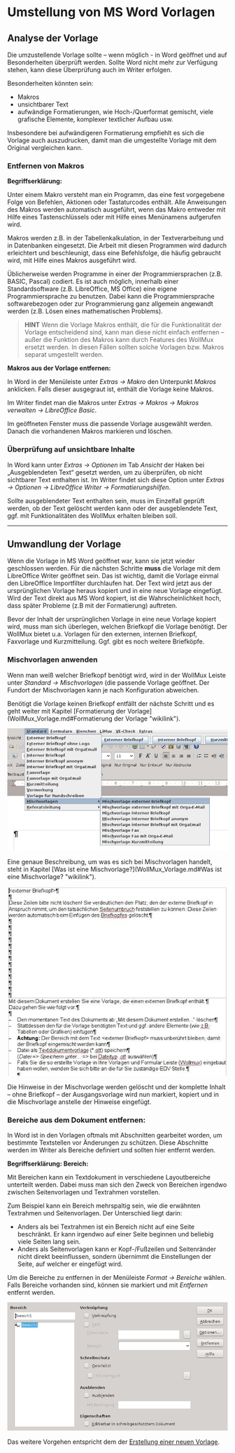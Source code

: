 # Umstellung von MS Word Vorlagen

<!-- toc -->

## Analyse der Vorlage

Die umzustellende Vorlage sollte – wenn möglich - in Word geöffnet und auf Besonderheiten überprüft werden. Sollte Word nicht mehr zur Verfügung stehen, kann diese Überprüfung auch im Writer erfolgen.

Besonderheiten könnten sein:
* Makros
* unsichtbarer Text
* aufwändige Formatierungen, wie Hoch-/Querformat gemischt, viele  grafische Elemente, komplexer textlicher Aufbau usw.

Insbesondere bei aufwändigeren Formatierung empfiehlt es sich die Vorlage auch auszudrucken, damit man die umgestellte Vorlage mit dem Original vergleichen kann.

### Entfernen von Makros

**Begriffserklärung:**

Unter einem Makro versteht man ein Programm, das eine fest vorgegebene Folge von Befehlen, Aktionen oder Tastaturcodes enthält. Alle Anweisungen des Makros werden automatisch ausgeführt, wenn das Makro entweder mit Hilfe eines Tastenschlüssels oder mit Hilfe eines Menünamens aufgerufen wird.

Makros werden z.B. in der Tabellenkalkulation, in der Textverarbeitung und in Datenbanken eingesetzt. Die Arbeit mit diesen Programmen wird dadurch erleichtert und beschleunigt, dass eine Befehlsfolge, die häufig gebraucht wird, mit Hilfe eines Makros ausgeführt wird.

Üblicherweise werden Programme in einer der Programmiersprachen (z.B. BASIC, Pascal) codiert. Es ist auch möglich, innerhalb einer Standardsoftware (z.B. LibreOffice, MS Office) eine eigene Programmiersprache zu benutzen. Dabei kann die Programmiersprache softwarebezogen oder zur Programmierung ganz allgemein angewandt werden (z.B. Lösen eines mathematischen Problems).

> **HINT** Wenn die Vorlage Makros enthält, die für die Funktionalität der Vorlage entscheidend sind, kann man diese nicht einfach entfernen – außer die Funktion des Makros kann durch Features des WollMux ersetzt werden. In diesen Fällen sollten solche Vorlagen bzw. Makros separat umgestellt werden.

**Makros aus der Vorlage entfernen:**

In Word in der Menüleiste unter *Extras → Makro* den Unterpunkt *Makros* anklicken. Falls dieser ausgegraut ist, enthält die Vorlage keine Makros.

Im Writer findet man die Makros unter *Extras → Makros → Makros verwalten → LibreOffice Basic*.

Im geöffneten Fenster muss die passende Vorlage ausgewählt werden. Danach die vorhandenen Makros markieren und löschen.

### Überprüfung auf unsichtbare Inhalte

In Word kann unter *Extras → Optionen* im Tab *Ansicht* der Haken bei „Ausgeblendeten Text“ gesetzt werden, um zu überprüfen, ob nicht sichtbarer Text enthalten ist. Im Writer findet sich diese Option unter *Extras → Optionen → LibreOffice Writer → Formatierungshilfen*.

Sollte ausgeblendeter Text enthalten sein, muss im Einzelfall geprüft werden, ob der Text gelöscht werden kann oder der ausgeblendete Text, ggf. mit Funktionalitäten des WollMux erhalten bleiben soll.

----------------------------------------

## Umwandlung der Vorlage

Wenn die Vorlage in MS Word geöffnet war, kann sie jetzt wieder geschlossen werden. Für die nächsten Schritte **muss** die Vorlage mit dem LibreOffice Writer geöffnet sein. Das ist wichtig, damit die Vorlage einmal den LibreOffice Importfilter durchlaufen hat. Der Text wird jetzt aus der ursprünglichen Vorlage heraus kopiert und in eine neue Vorlage eingefügt. Wird der Text direkt aus MS Word kopiert, ist die Wahrscheinlichkeit hoch, dass später Probleme (z.B mit der Formatierung) auftreten.

Bevor der Inhalt der ursprünglichen Vorlage in eine neue Vorlage kopiert wird, muss man sich überlegen, welchen Briefkopf die Vorlage benötigt. Der WollMux bietet u.a. Vorlagen für den externen, internen Briefkopf, Faxvorlage und Kurzmitteilung. Ggf. gibt es noch weitere Briefköpfe.

### Mischvorlagen anwenden

Wenn man weiß welcher Briefkopf benötigt wird, wird in der WollMux Leiste unter *Standard → Mischvorlagen* (die passende Vorlage geöffnet. Der Fundort der Mischvorlagen kann je nach Konfiguration abweichen.

Benötigt die Vorlage keinen Briefkopf entfällt der nächste Schritt und es geht weiter mit Kapitel [Formatierung der Vorlage](WollMux_Vorlage.md#Formatierung der Vorlage "wikilink").

![Mischvorlage öffnen](images/LO_Mischvorlagen_deutsch.jpg "fig:Mischvorlage öffnen")

Eine genaue Beschreibung, um was es sich bei Mischvorlagen handelt, steht in Kapitel [Was ist eine Mischvorlage?](WollMux_Vorlage.md#Was ist eine Mischvorlage? "wikilink").

![Mischvorlage für einen externen Briefkopf](images/LO_Mischvorlage-geoeffnet.jpg "fig:Mischvorlage für einen externen Briefkopf")

Die Hinweise in der Mischvorlage werden gelöscht und der komplette Inhalt – ohne Briefkopf – der Ausgangsvorlage wird nun markiert, kopiert und in die Mischvorlage anstelle der Hinweise eingefügt.

### Bereiche aus dem Dokument entfernen:

In Word ist in den Vorlagen oftmals mit Abschnitten gearbeitet worden, um bestimmte Textstellen vor Änderungen zu schützen. Diese Abschnitte werden im Writer als Bereiche definiert und sollten hier entfernt werden.

**Begriffserklärung: Bereich:**

Mit Bereichen kann ein Textdokument in verschiedene Layoutbereiche unterteilt werden. Dabei muss man sich den Zweck von Bereichen irgendwo zwischen Seitenvorlagen und Textrahmen vorstellen.

Zum Beispiel kann ein Bereich mehrspaltig sein, wie die erwähnten Textrahmen und Seitenvorlagen. Der Unterschied liegt darin:
* Anders als bei Textrahmen ist ein Bereich nicht auf eine Seite beschränkt. Er kann irgendwo auf einer Seite beginnen und beliebig viele Seiten lang sein.
* Anders als Seitenvorlagen kann er Kopf-/Fußzeilen und Seitenränder nicht direkt beeinflussen, sondern übernimmt die Einstellungen der Seite, auf welcher er eingefügt wird.

Um die Bereiche zu entfernen in der Menüleiste *Format → Bereiche* wählen. Falls Bereiche vorhanden sind, können sie markiert und mit *Entfernen* entfernt werden.

![Bereich aufheben](images/LO_Bereich.jpg "fig:Bereich aufheben")

Das weitere Vorgehen entspricht dem der [Erstellung einer neuen Vorlage](WollMux_Vorlage.md).